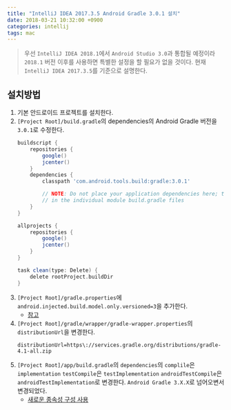 ```yaml
---
title: "IntelliJ IDEA 2017.3.5 Android Gradle 3.0.1 설치"
date: 2018-03-21 10:32:00 +0900
categories: intellij
tags: mac
---
```


>우선 `IntelliJ IDEA 2018.1`에서 `Android Studio 3.0`과 통합될 예정이라 `2018.1` 버전 이후를 사용하면
>특별한 설정을 할 필요가 없을 것이다.
>현재 `IntelliJ IDEA 2017.3.5`를 기준으로 설명한다.

## 설치방법
1. 기본 안드로이드 프로젝트를 설치한다.
1. `[Project Root]/build.gradle`의 dependencies의 Android Gradle 버전을 `3.0.1`로 수정한다.
	```gradle
	buildscript {
	    repositories {
	        google()
	        jcenter()
	    }
	    dependencies {
	        classpath 'com.android.tools.build:gradle:3.0.1'
	
	        // NOTE: Do not place your application dependencies here; they belong
	        // in the individual module build.gradle files
	    }
	}
	
	allprojects {
	    repositories {
	        google()
	        jcenter()
	    }
	}
	
	task clean(type: Delete) {
	    delete rootProject.buildDir
	}
	```
1. `[Project Root]/gradle.properties`에 `android.injected.build.model.only.versioned=3`을 추가한다.
	- [참고](https://stackoverflow.com/questions/46634835/cant-use-android-gradle-plugin-3-0-with-intellij-idea)
1. `[Project Root]/gradle/wrapper/gradle-wrapper.properties`의 `distributionUrl`을 변경한다.
	```properties
	distributionUrl=https\://services.gradle.org/distributions/gradle-4.1-all.zip
	```	
1. `[Project Root]/app/build.gradle`의 `dependencies`의 `complile`은 `implementation` `testCompile`은 `testImplementation`	`androidTestCompile`은 `androidTestImplementation`로 변경한다. `Android Gradle 3.X.X`로 넘어오변서 변경되었다.
	- [새로운 종속성 구성 사용](https://developer.android.com/studio/build/gradle-plugin-3-0-0-migration.html?hl=ko#new_configurations)

